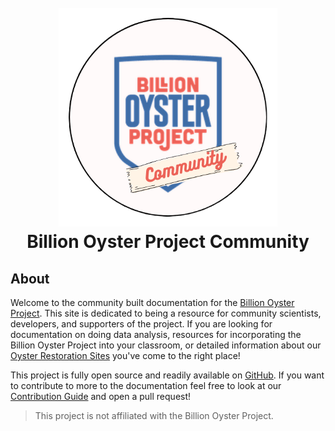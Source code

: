 <h1 align="center">
  <br>
  <a href=""><img src="https://github.com/Billion-Oyster-Project-Community/billion-oyster-project-community.github.io/blob/main/images/community-transparent.png?raw=true" height="350px" width="350px"></a>
  <br>
  Billion Oyster Project Community
  <br>
</h1>

## About

Welcome to the community built documentation for the <a href="https://www.billionoysterproject.org/" target="_blank">Billion Oyster Project</a>. This site is dedicated to being a resource for community scientists, developers, and supporters of the project. If you are looking for documentation on doing data analysis, resources for incorporating the Billion Oyster Project into your classroom, or detailed information about our <a href="https://www.billionoysterproject.org/reefs" target="_blank">Oyster Restoration Sites</a> you've come to the right place!

This project is fully open source and readily available on 
<a href="https://github.com/Billion-Oyster-Project-Community/billion-oyster-project-community.github.io" target="_blank">GitHub</a>. If you want to contribute to more to the documentation feel free to look at our <a href="#" target="_blank">Contribution Guide</a> and open a pull request!

> This project is not affiliated with the Billion Oyster Project.
